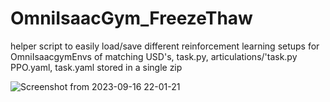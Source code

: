 # OmniIsaacGym_FreezeThaw
helper script to easily load/save different reinforcement learning setups for OmniIsaacgymEnvs of matching USD's, task.py, articulations/'task.py PPO.yaml, task.yaml stored in a single zip

![Screenshot from 2023-09-16 22-01-21](https://github.com/sujitvasanth/OmniIsaacGym_freezethaw/assets/18464444/54691f8d-7484-4f11-abd5-7735158f45fc)


